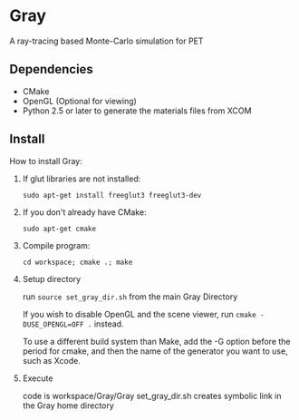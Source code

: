 # Gray
A ray-tracing based Monte-Carlo simulation for PET

## Dependencies
* CMake
* OpenGL (Optional for viewing)
* Python 2.5 or later to generate the materials files from XCOM

## Install
How to install Gray:

1. If glut libraries are not installed:

    ```sudo apt-get install freeglut3 freeglut3-dev```

2. If you don't already have CMake:

    ```sudo apt-get cmake```

3. Compile program:

    ```cd workspace; cmake .; make```

4. Setup directory

    run ```source set_gray_dir.sh``` from the main Gray Directory

    If you wish to disable OpenGL and the scene viewer, run ```cmake
-DUSE_OPENGL=OFF .``` instead.

    To use a different build system than Make, add the -G option before the
period for cmake, and then the name of the generator you want to use, such as
Xcode.



5. Execute

    code is workspace/Gray/Gray
    set_gray_dir.sh creates symbolic link in the Gray home directory
